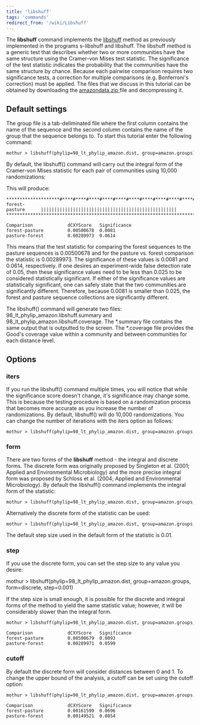 ```yaml
---
title: 'libshuff'
tags: 'commands'
redirect_from: '/wiki/Libshuff'
---
```

The **libshuff** command implements the
[libshuff](https://whitman.myweb.uga.edu/libshuff.html) method as
previously implemented in the programs s-libshuff and libshuff. The
libshuff method is a generic test that describes whether two or more
communities have the same structure using the Cramer-von Mises test
statistic. The significance of the test statistic indicates the
probability that the communities have the same structure by chance.
Because each pairwise comparison requires two significance tests, a
correction for multiple comparisons (e.g. Bonferroni's correction) must
be applied. The files that we discuss in this tutorial can be obtained
by downloading the [ amazondata.zip ](https://mothur.s3.us-east-2.amazonaws.com/wiki/_amazondata.zip)
file and decompressing it.

## Default settings

The group file is a tab-deliminated file where the first column contains
the name of the sequence and the second column contains the name of the
group that the sequence belongs to. To start this tutorial enter the
following command:

    mothur > libshuff(phylip=98_lt_phylip_amazon.dist, group=amazon.groups)

By default, the libshuff() command will carry out the integral form of
the Cramer-von Mises statistic for each pair of communities using 10,000
randomizations:

This will produce:

    ********************#****#****#****#****#****#****#****#****#****#****#
    forest-pasture      |||||||||||||||||||||||||||||||||||||||||||||||||||
    ***********************************************************************

    Comparison             dCXYScore   Significance
    forest-pasture         0.00500678  0.0081
    pasture-forest         0.00289973  0.0614

This means that the test statistic for comparing the forest sequences to
the pasture sequences is 0.00500678 and for the pasture vs. forest
comparison the statistic is 0.00289973. The significance of these values
is 0.0081 and 0.0614, respectively. If one desires an experiment-wide
false detection rate of 0.05, then these significance values need to be
less than 0.025 to be considered statistically significant. If either of
the significance values are statistically significant, one can safely
state that the two communities are significantly different. Therefore,
because 0.0081 is smaller than 0.025, the forest and pasture sequence
collections are significantly different.

The libshuff() command will generate two files:
98\_lt\_phylip\_amazon.libshuff.summary and
98\_lt\_phylip\_amazon.libshuff.coverage. The \*.summary file contains
the same output that is outputted to the screen. The \*.coverage file
provides the Good's coverage value within a community and between
communities for each distance level.

## Options

### iters

If you run the libshuff() command multiple times, you will notice that
while the significance score doesn't change, it's significance may
change some. This is because the testing procedure is based on a
randomization process that becomes more accurate as you increase the
number of randomizations. By default, libshuff() will do 10,000
randomizations. You can change the number of iterations with the iters
option as follows:

    mothur > libshuff(phylip=98_lt_phylip_amazon.dist, group=amazon.groups, iters=1000)

### form

There are two forms of the **libshuff** method - the integral and discrete
forms. The discrete form was originally proposed by Singleton et al.
(2001; Applied and Environmental Microbiology) and the more precise
integral form was proposed by Schloss et al. (2004; Applied and
Environmental Microbiology). By default the libshuff() command
implements the integral form of the statistic:

    mothur > libshuff(phylip=98_lt_phylip_amazon.dist, group=amazon.groups, form=integral)

Alternatively the discrete form of the statistic can be used:

    mothur > libshuff(phylip=98_lt_phylip_amazon.dist, group=amazon.groups, form=discrete)

The default step size used in the default form of the statistic is 0.01.

### step

If you use the discrete form, you can set the step size to any value you
desire:

mothur \> libshuff(phylip=98\_lt\_phylip\_amazon.dist,
group=amazon.groups, form=discrete, step=0.001)

If the step size is small enough, it is possible for the discrete and
integral forms of the method to yield the same statistic value; however,
it will be considerably slower than the integral form.

    mothur > libshuff(phylip=98_lt_phylip_amazon.dist, group=amazon.groups, form=discrete, step=0.000001) 

    Comparison             dCXYScore   Significance
    forest-pasture         0.00500679  0.0093
    pasture-forest         0.00289971  0.0599

### cutoff

By default the discrete form will consider distances between 0 and 1. To
change the upper bound of the analysis, a cutoff can be set using the
cutoff option:

    mothur > libshuff(phylip=98_lt_phylip_amazon.dist, group=amazon.groups, form=discrete, cutoff=0.10)

    Comparison             dCXYScore   Significance
    forest-pasture         0.00161599  0.0696
    pasture-forest         0.00149521  0.0854


